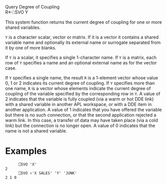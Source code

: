 <div class="heading">
  <div class="name">Query Degree of Coupling</div>
  <div class="command">R←⎕SVO Y</div>
</div>

This system function returns the current degree of coupling for one or more shared variables.

`Y` is a character scalar, vector or matrix.  If it is a vector it contains a shared variable name and optionally its external name or surrogate separated from it by one of more blanks.

If `Y` is a scalar, it specifies a single 1-character name.  If `Y` is a matrix, each row of `Y` specifies a name and an optional external name as for the vector case.

If `Y` specifies a single name, the result `R` is a 1-element vector whose value 0, 1 or 2 indicates its current degree of coupling.  If `Y` specifies more than one name, `R` is a vector whose elements indicate the current degree of coupling of the variable specified by the corresponding row in `Y`.  A value of 2 indicates that the variable is fully coupled (via a warm or hot DDE link) with a shared variable in another APL workspace, or with a DDE item in another application.  A value of 1 indicates that you have offered the variable but there is no such connection, or that the second application rejected a warm link.  In this case, a transfer of data may have taken place (via a cold link) but the connection is no longer open.  A value of 0 indicates that the name is not a shared variable.

# Examples
```apl
      ⎕SVO 'X'
2
      ⎕SVO ↑'X SALES' 'Y' 'JUNK'
2 1 0
```
